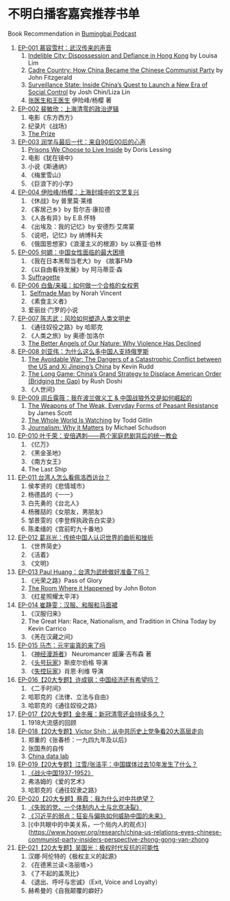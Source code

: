 # 不明白播客嘉宾推荐书单

Book Recommendation in [Bumingbai Podcast](https://www.bumingbai.net/all-previous-episodes/)

1. [EP-001 慕容雪村：武汉传来的声音](https://www.bumingbai.net/2022/05/ep-001-murong-xuecun)
	1. [Indelible City: Dispossession and Defiance in Hong Kong](https://www.amazon.com/Indelible-City-Dispossession-Defiance-Hong/dp/0593191811) by Louisa Lim
	2. [Cadre Country: How China Became the Chinese Communist Party](https://www.amazon.com/Cadre-Country-became-Chinese-Communist/dp/1742237487) by John Fitzgerald 
	3. [Surveillance State: Inside China’s Quest to Launch a New Era of Social Control](https://www.amazon.com/Surveillance-State-Inside-Chinas-Control-ebook/dp/B08R2K1D36) by Josh Chin/Liza Lin
	4.  [张医生和王医生](https://www.amazon.cn/dp/B09K79HH9D) 伊险峰/杨樱 著
2. [EP-002 裴敏欣：上海清零的政治逻辑](https://www.bumingbai.net/2022/06/ep-002-pei-minxin)
	1. 电影《东方西方》
	2. 纪录片《战场》
	3. [The Prize](https://www.amazon.com/Prize-Epic-Quest-Money-Power/dp/1439110123)
3. [EP-003 润学与最后一代：来自90后00后的心声](https://www.bumingbai.net/2022/06/ep-003-the-last-generation)
	1. [Prisons We Choose to Live Inside](https://www.amazon.com/Prisons-We-Choose-Live-Inside/dp/0060390778) by Doris Lessing
	2. 电影《犹在镜中》
	3. 小说《斯通纳》
	4. 《梅里雪山》
	5. 《巨浪下的小学》
4. [EP-004 伊险峰/杨樱：上海封城中的文艺复兴](https://www.bumingbai.net/2022/06/ep-004-yi-xianfeng-yang-ying)
	1. 《休战》by 普里莫·莱维
	2. 《客居己乡》by 哲尔吉·康拉德
	3. 《人各有异》by E.B.怀特
	4. 《出埃及：我的记忆》by 安德烈·艾席蒙
	5. 《说吧，记忆》by 纳博科夫
	6. 《俄国思想家》《浪漫主义的根源》by 以赛亚·伯林
5. [EP-005 何嫄：中国女性面临的最大困境](https://www.bumingbai.net/2022/06/ep-005-he-yuan-on-feminism)
	1. 《我在日本黑帮当老大》by 《故事FM》
	2. 《以自由看待发展》by 阿马蒂亚·森
	3. [Suffragette](https://www.imdb.com/title/tt3077214/)
6. [EP-006 白鱼/来福：如何做一个合格的女权男](https://www.bumingbai.net/2022/07/ep-006-bai-yu-and-lai-fu)
	1.  [Selfmade Man](https://www.amazon.com/Self-Made-Man-Womans-Year-Disguised/dp/0143038702) by Norah Vincent
	2. 《素食主义者》
	3. 爱丽丝·门罗的小说
7. [EP-007 陈志武：风险如何塑造人类文明史](https://www.bumingbai.net/2022/07/ep-007-chen-zhiwu)
	1. 《通往奴役之路》by 哈耶克
	2. 《人类之旅》by 奥德·加洛尔
	3. [The Better Angels of Our Nature: Why Violence Has Declined](https://www.amazon.com/Better-Angels-Our-Nature-Violence-ebook/dp/B0052REUW0)
8. [EP-008 刘亚伟：为什么这么多中国人支持俄罗斯](https://www.bumingbai.net/2022/07/ep-008-liu-yawei)
	1. [The Avoidable War: The Dangers of a Catastrophic Conflict between the US and Xi Jinping’s China](https://www.amazon.com/Avoidable-War-Dangers-Catastrophic-Conflict-ebook/dp/B08ZSBBXC7) by Kevin Rudd
	2. [The Long Game: China’s Grand Strategy to Displace American Order (Bridging the Gap)](https://www.amazon.com/Long-Game-Strategy-Displace-American/dp/0197645488) by Rush Doshi
	3. 《人世间》
9. [EP-009 闾丘露薇：我在波兰做义工 & 中国战狼外交是如何崛起的 ](https://www.bumingbai.net/2022/07/ep-009-lvqiu-luwei/)
	1. [The Weapons of The Weak, Everyday Forms of Peasant Resistance](https://www.amazon.com/Weapons-Weak-Everyday-Peasant-Resistance/dp/0300036418) by James Scott
	2. [The Whole World Is Watching](https://www.amazon.com/Whole-World-Watching-Unmaking-Preface/dp/0520239326) by Todd Gitlin
	3. [Journalism: Why it Matters](https://www.amazon.com/Journalism-Why-Matters-Michael-Schudson/dp/1509538550) by Michael Schudson
10. [EP-010 叶千荣：安倍遇刺——两个家庭悲剧背后的统一教会](https://www.bumingbai.net/2022/07/ep-010-ye-qianrong)
	1. 《亿万》
	2. 《黑金圣地》
	3. 《南方女王》
	4. The Last Ship
11. [EP-011 台湾人怎么看佩洛西访台？](https://www.bumingbai.net/2022/08/ep-011-taiwanese-on-pelosi-visit)
	1. 侯孝贤的《悲情城市》
	2. 杨德昌的《一一》
	3. 白先勇的《台北人》
	4. 杨雅喆的《女朋友，男朋友》
	5. 邹景雯的《李登辉执政告白实录》
	6. 陈柔缙的《宫前町九十番地》
12. [EP-012 葛兆光：传统中国人认识世界的曲折和挫折](https://www.bumingbai.net/2022/08/ep-012-ge-zhaoguang)
	1. 《世界简史》
	2. 《活着》
	3. 《文明》
13. [EP-013 Paul Huang：台湾为武统做好准备了吗？](https://www.bumingbai.net/2022/08/ep-013-paul-huang)
	1. 《光荣之路》Pass of Glory
	2. [The Room Where it Happened](https://www.amazon.com/Room-Where-Happened-White-Memoir/dp/1797112392) by John Boton
	3. 《红星照耀太平洋》
14. [EP-014 崔静雯：汉服、和服和马面裙](https://www.bumingbai.net/2022/08/ep-014-cui-jingwen)
	1. 《汉服归来》
	2. The Great Han: Race, Nationalism, and Tradition in China Today by Kevin Carrico
	3. 《羌在汉藏之间》
15. [EP-015 马杰：元宇宙真的来了吗](https://www.bumingbai.net/2022/09/ep-015-ma-jie-on-metaverse)
	1. 《[神经漫游者](https://book.douban.com/subject/24107596//)》 Neuromancer 威廉·吉布森 著  
	2. 《[头号玩家](https://movie.douban.com/subject/4920389/)》斯皮尔伯格 导演  
	3. 《[失控玩家](https://movie.douban.com/subject/30337388/)》肖恩·利维 导演
16. [EP-016【20大专题】许成钢：中国经济还有希望吗？](https://www.bumingbai.net/2022/09/ep-016-xu-chenggang)
	1. 《二手时间》
	2. 哈耶克的《法律、立法与自由》
	3. 哈耶克的《通往奴役之路》
17. [EP-017【20大专题】金冬雁：新冠清零还会持续多久？](https://www.bumingbai.net/2022/09/ep-017-jin-dongyan)
	1. 1918大流感的回顾
18. [EP-018【20大专题】Victor Shih：从中共历史上党争看20大高层走向](https://www.bumingbai.net/2022/09/ep-018-victor-shih)
	1. 郑重的《张春桥：一九四九年及以后》
	2. 张国焘的自传
	3. [China data lab](https://chinadatalab.ucsd.edu)
19. [EP-019【20大专题】江雪/张洁平：中国媒体过去10年发生了什么？](https://www.bumingbai.net/2022/10/ep-019-jiang-xue-zhang-jieping)
	1. [《战火中国1937-1952》](https://www.books.com.tw/products/0010873945)
	2. 弗洛姆的《爱的艺术》
	3. 哈耶克的《通往奴隶之路》
20. [EP-020【20大专题】蔡霞：我为什么对中共绝望？](https://www.bumingbai.net/2022/10/ep-020-cai-xia)
	1. [《失败的党，一个体制内人士与北京决裂》](https://www.foreignaffairs.com/articles/china/2020-12-04/chinese-communist-party-failed)
	2. [《习近平的弱点：狂妄与偏执如何威胁中国的未来》](https://www.foreignaffairs.com/china/xi-jinping-china-weakness-hubris-paranoia-threaten-future)
	3. [《中共眼中的中美关系，一个局内人的观点》](https://www.hoover.org/research/china-us-relations-eyes-chinese-communist-party-insiders-perspective-zhong-gong-yan-zhong
21. [EP-021【20大专题】吴国光：极权时代反抗的可能性](https://www.bumingbai.net/2022/10/ep-021-wu-guoguang)
	1. 汉娜·阿伦特的《极权主义的起源》
	2. 《在德黑兰读<洛丽塔>》
	3. 《了不起的盖茨比》
	4. 《退出、呼吁与忠诚》（Exit, Voice and Loyalty）
	5. 赫希曼的《自我颠覆的癖好》
